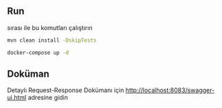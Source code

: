 ## Run
sırası ile bu komutları çalıştırın

```bash
mvn clean install -DskipTests
```

```bash
docker-compose up -d
```
## Doküman
Detaylı Request-Response Dokümanı için [http://localhost:8083/swagger-ui.html](http://localhost:8080/swagger-ui.html) adresine gidin
 
